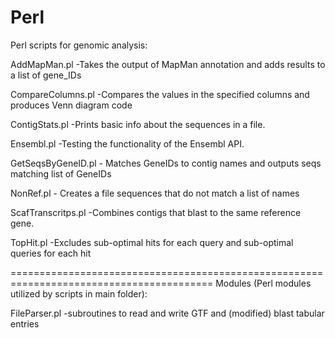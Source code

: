 Perl
====
Perl scripts for genomic analysis:

AddMapMan.pl -Takes the output of MapMan annotation and adds results to a list of gene_IDs 

CompareColumns.pl -Compares the values in the specified columns and produces Venn diagram code

ContigStats.pl -Prints basic info about the sequences in a file.

Ensembl.pl -Testing the functionality of the Ensembl API.

GetSeqsByGeneID.pl - Matches GeneIDs to contig names and outputs seqs matching list of GeneIDs

NonRef.pl - Creates a file sequences that do not match a list of names

ScafTranscritps.pl -Combines contigs that blast to the same reference gene.

TopHit.pl -Excludes sub-optimal hits for each query and sub-optimal queries for each hit

=========================================================================================
Modules (Perl modules utilized by scripts in main folder):

FileParser.pl -subroutines to read and write GTF and (modified) blast tabular entries